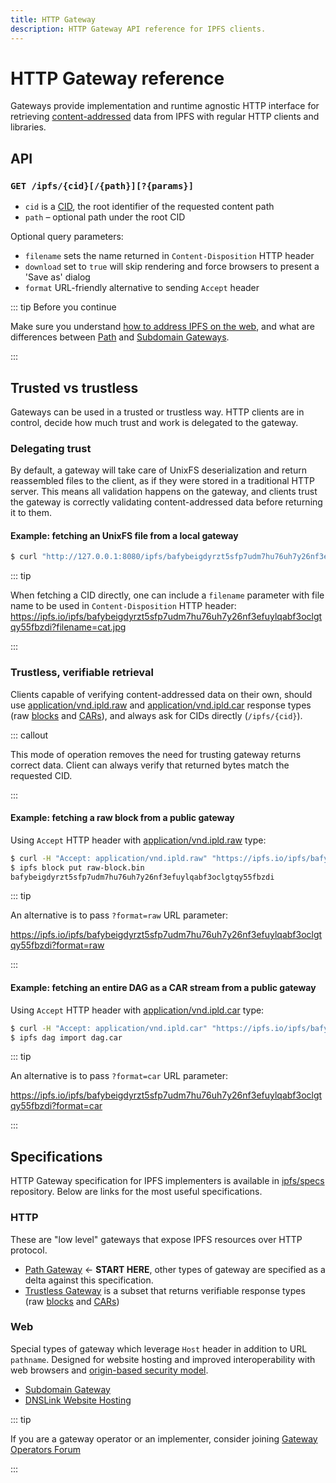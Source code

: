 ```yaml
---
title: HTTP Gateway
description: HTTP Gateway API reference for IPFS clients.
---
```


# HTTP Gateway reference

Gateways provide implementation and runtime agnostic HTTP interface for retrieving [content-addressed](../../concepts/glossary/#content-addressing) data from IPFS with regular HTTP clients and libraries.


## API

### `GET /ipfs/{cid}[/{path}][?{params}]`

- `cid` is a [CID](../../concepts/glossary/#cid), the root identifier of the requested content path
- `path` – optional path under the root CID

Optional query parameters:

- `filename` sets the name returned in `Content-Disposition` HTTP header
- `download` set to `true` will skip rendering and force browsers to present a 'Save as' dialog
- `format` URL-friendly alternative to sending `Accept` header

::: tip Before you continue

Make sure you understand [how to address IPFS on the web](../../how-to/address-ipfs-on-web/), and what are differences between [Path](../../how-to/address-ipfs-on-web/#path-gateway) and [Subdomain Gateways](../../how-to/address-ipfs-on-web/#subdomain-gateway).

:::

## Trusted vs trustless

Gateways can be used in a trusted or trustless way.
HTTP clients are in control, decide how much trust and work is delegated to the gateway.

### Delegating trust

By default, a gateway will take care of UnixFS deserialization and return reassembled files to the client, as if they were stored in a traditional HTTP server. This means all validation happens on the gateway, and clients trust the gateway is correctly validating content-addressed data before returning it to them. 

#### Example: fetching an UnixFS file from a local gateway

```bash
$ curl "http://127.0.0.1:8080/ipfs/bafybeigdyrzt5sfp7udm7hu76uh7y26nf3efuylqabf3oclgtqy55fbzdi" > cat.jpg
```

::: tip

When fetching a CID directly, one can include a `filename` parameter with file name to be used in `Content-Disposition` HTTP header: <https://ipfs.io/ipfs/bafybeigdyrzt5sfp7udm7hu76uh7y26nf3efuylqabf3oclgtqy55fbzdi?filename=cat.jpg>

:::

### Trustless, verifiable retrieval

Clients capable of verifying content-addressed data on their own, should use [application/vnd.ipld.raw](https://www.iana.org/assignments/media-types/application/vnd.ipld.raw) and [application/vnd.ipld.car](https://www.iana.org/assignments/media-types/application/vnd.ipld.car) response types (raw [blocks](../../concepts/glossary/#block) and [CARs](../../concepts/glossary/#car)), and always ask for CIDs directly (`/ipfs/{cid}`).

::: callout

This mode of operation removes the need for trusting gateway returns correct data. Client can always verify that returned bytes match the requested CID.

:::

#### Example: fetching a raw block from a public gateway

Using `Accept` HTTP header with [application/vnd.ipld.raw](https://www.iana.org/assignments/media-types/application/vnd.ipld.raw) type:

```bash
$ curl -H "Accept: application/vnd.ipld.raw" "https://ipfs.io/ipfs/bafybeigdyrzt5sfp7udm7hu76uh7y26nf3efuylqabf3oclgtqy55fbzdi" > raw-block.bin
$ ipfs block put raw-block.bin
bafybeigdyrzt5sfp7udm7hu76uh7y26nf3efuylqabf3oclgtqy55fbzdi
```


::: tip

An alternative is to pass `?format=raw` URL parameter:

<https://ipfs.io/ipfs/bafybeigdyrzt5sfp7udm7hu76uh7y26nf3efuylqabf3oclgtqy55fbzdi?format=raw>

:::

#### Example: fetching an entire DAG as a CAR stream from a public gateway

Using `Accept` HTTP header with [application/vnd.ipld.car](https://www.iana.org/assignments/media-types/application/vnd.ipld.car) type:

```bash
$ curl -H "Accept: application/vnd.ipld.car" "https://ipfs.io/ipfs/bafybeigdyrzt5sfp7udm7hu76uh7y26nf3efuylqabf3oclgtqy55fbzdi" > dag.car
$ ipfs dag import dag.car
```

::: tip

An alternative is to pass `?format=car` URL parameter:

<https://ipfs.io/ipfs/bafybeigdyrzt5sfp7udm7hu76uh7y26nf3efuylqabf3oclgtqy55fbzdi?format=car>

:::

## Specifications

HTTP Gateway specification for IPFS implementers is available in [ipfs/specs](https://github.com/ipfs/specs/blob/main/http-gateways/#readme) repository.
Below are links for the most useful specifications.


### HTTP

These are "low level" gateways that expose IPFS resources over HTTP protocol.

* [Path Gateway](https://github.com/ipfs/specs/blob/main/http-gateways/PATH_GATEWAY.md) ← **START HERE**, other types of gateway are specified as a delta against this specification.
* [Trustless Gateway](https://github.com/ipfs/specs/blob/main/http-gateways/TRUSTLESS_GATEWAY.md) is a subset that returns verifiable response types (raw [blocks](../../concepts/glossary/#block) and [CARs](../../concepts/glossary/#car))

### Web

Special types of gateway which leverage `Host` header in addition to URL `pathname`. Designed for website hosting and improved interoperability with web browsers and [origin-based security model](https://en.wikipedia.org/wiki/Same-origin_policy).

* [Subdomain Gateway](https://github.com/ipfs/specs/blob/main/http-gateways/SUBDOMAIN_GATEWAY.md)
* [DNSLink Website Hosting](https://github.com/ipfs/specs/blob/main/http-gateways/DNSLINK_GATEWAY.md)

::: tip

If you are a gateway operator or an implementer, consider joining [Gateway Operators Forum](https://discuss.ipfs.io/c/31)

:::

